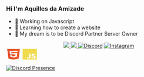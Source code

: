 ### Hi I'm Aquilles da Amizade



- 🔭 Working on Javascript
- 🌱 Learning how to create a website
- 👯 My dream is to be Discord Partner Server Owner

<div align="center">
  <a href="https://github.com/AquillesdaAmizade">
  <img height="180em" src="https://github-readme-stats.vercel.app/api?username=AquillesdaAmizade&show_icons=true&theme=dracula&include_all_commits=true&count_private=true"/>
  <img height="173em" src="https://github-readme-stats.vercel.app/api/top-langs/?username=AquillesdaAmizade&layout=compact&langs_count=7&theme=dracula"/>
    <a href="https://discord.com/users/818478692962402314"target="blank_"><img alt="Discord"src="https://img.shields.io/badge/Discord-000?style=for-the-badge&logo=discord&logoColor=white"></a>
<a href="https://instagram.com/aquillesdaamizade01"target="blank_"><img alt="Instagram"src="https://img.shields.io/badge/Instagram-000?style=for-the-badge&logo=instagram&logoColor=purple"></a>
</div>
  
   <img align="center" alt="Rafa-HTML" height="30" width="40" src="https://raw.githubusercontent.com/devicons/devicon/master/icons/html5/html5-original.svg">
   <img align="center" alt="Rafa-Js" height="30" width="40" src="https://raw.githubusercontent.com/devicons/devicon/master/icons/javascript/javascript-plain.svg">
  
  
  
  
  [![Discord Presence](https://lanyard.cnrad.dev/api/818478692962402314?idleMessage=%22Fazendo%20Nada%20Por%20Enquanto%22&borderRadius=25px)](https://discord.com/users/818478692962402314)

  
